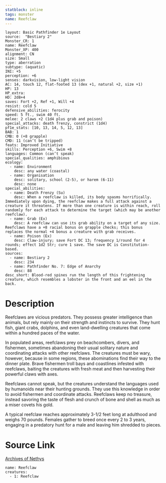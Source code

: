 ```yaml
---
statblock: inline
tags: monster
name: Reefclaw
---
```

```statblock
layout: Basic Pathfinder 1e Layout
source:  "Bestiary 2"
Monster_CR: 1
name: Reefclaw
Monster_XP: 400
alignment: CN
size: Small
type: aberration
subtype: (aquatic)
INI: +5
perception: +6
senses: darkvision, low-light vision
AC: 14, touch 12, flat-footed 13 (dex +1, natural +2, size +1)
HP: 13
HP_extra: 
HD: 2d8+4
saves: Fort +2, Ref +1, Will +4
resist: cold 5
defensive_abilities: ferocity
speed: 5 ft., swim 40 ft.
melee: 2 claws +2 (1d4 plus grab and poison)
special_attacks: death frenzy, constrict (1d4)
pf1e_stats: [10, 13, 14, 5, 12, 13]
BAB: 1
CMB: 0 (+8 grapple)
CMD: 11 (can’t be tripped)
feats: Improved Initiative
skills: Perception +6, Swim +8
languages: Common (can’t speak)
special_qualities: amphibious
ecology:
  - name: Environment
    desc: any water (coastal)
  - name: Organisation
    desc: solitary, school (2-5), or harem (6-11)
    desc: none
special_abilities:
  - name: Death Frenzy (Su)
    desc: When a reefclaw is killed, its body spasms horrifically. Immediately upon dying, the reefclaw makes a full attack against a creature it threatens. If more than one creature is within reach, roll randomly for each attack to determine the target (which may be another reefclaw).
  - name: Grab (Ex)
    desc: A reefclaw can use its grab ability on a target of any size. Reefclaws have a +8 racial bonus on grapple checks; this bonus replaces the normal +4 bonus a creature with grab receives.
  - name: Poison (Ex)
    desc: Claw-injury; save Fort DC 13; frequency 1/round for 4 rounds; effect 1d2 Str; cure 1 save. The save DC is Constitution-based.
sources:
  - name: Bestiary 2
    desc: 234
  - name: Pathfinder No. 7: Edge of Anarchy
    desc: 88
desc_short: Blood-red spines run the length of this frightening creature, which resembles a lobster in the front and an eel in the back.
```
# Description
Reefclaws are vicious predators. They possess greater intelligence than animals, but rely mainly on their strength and instincts to survive. They hunt fish, giant crabs, dolphins, and even land-dwelling creatures that come within a hundred paces of the water.

In populated areas, reefclaws prey on beachcombers, divers, and fishermen, sometimes abandoning their usual solitary nature and coordinating attacks with other reefclaws. The creatures must be wary, however, because in some regions, these abominations find their way to the dinner plate. Brave fishermen troll bays and coastlines infested with reefclaws, baiting the creatures with fresh meat and then harvesting their powerful claws with axes.

Reefclaws cannot speak, but the creatures understand the languages used by humanoids near their hunting grounds. They use this knowledge in order to avoid fishermen and coordinate attacks. Reefclaws keep no treasure, instead savoring the taste of flesh and crunch of bone and shell as much as a miser covets his gold.

A typical reefclaw reaches approximately 3-1/2 feet long at adulthood and weighs 70 pounds. Females gather to breed once every 2 to 3 years, engaging in a predatory hunt for a male and leaving him shredded to pieces.
# Source Link
[Archives of Nethys](https://aonprd.com/MonsterDisplay.aspx?ItemName=Reefclaw)
```encounter-table
name: Reefclaw
creatures:
  - 1: Reefclaw
```
